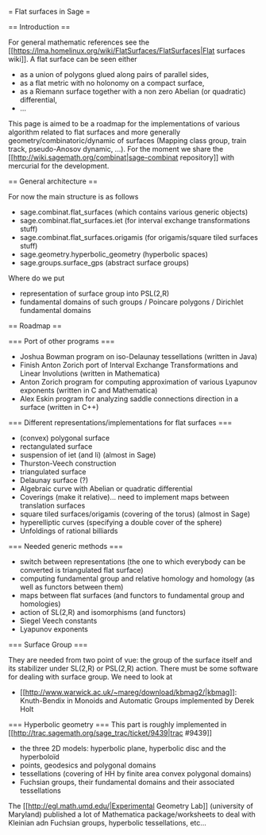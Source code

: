 = Flat surfaces in Sage =

== Introduction ==

For general mathematic references see the [[https://lma.homelinux.org/wiki/FlatSurfaces/FlatSurfaces|Flat surfaces wiki]]. A flat surface can be seen either
 * as a union of polygons glued along pairs of parallel sides,
 * as a flat metric with no holonomy on a compact surface,
 * as a Riemann surface together with a non zero Abelian (or quadratic) differential, 
 * ...

This page is aimed to be a roadmap for the implementations of various algorithm related to flat surfaces and more generally geometry/combinatoric/dynamic of surfaces (Mapping class group, train track, pseudo-Anosov dynamic, ...). For the moment we share the [[http://wiki.sagemath.org/combinat|sage-combinat repository]] with mercurial for the development.

== General architecture ==

For now the main structure is as follows

 * sage.combinat.flat_surfaces (which contains various generic objects)
 * sage.combinat.flat_surfaces.iet (for interval exchange transformations stuff)
 * sage.combinat.flat_surfaces.origamis (for origamis/square tiled surfaces stuff)
 * sage.geometry.hyperbolic_geometry (hyperbolic spaces)
 * sage.groups.surface_gps (abstract surface groups)

Where do we put

 * representation of surface group into PSL(2,R)
 * fundamental domains of such groups / Poincare polygons / Dirichlet fundamental domains

== Roadmap ==

=== Port of other programs ===
 * Joshua Bowman program on iso-Delaunay tessellations (written in Java)
 * Finish Anton Zorich port of Interval Exchange Transformations and Linear Involutions (written in Mathematica)
 * Anton Zorich program for computing approximation of various Lyapunov exponents (written in C and Mathematica)
 * Alex Eskin program for analyzing saddle connections direction in a surface (written in C++)

=== Different representations/implementations for flat surfaces ===
 * (convex) polygonal surface
  * rectangulated surface
   * suspension of iet (and li) (almost in Sage)
   * Thurston-Veech construction
  * triangulated surface
   * Delaunay surface (?)
 * Algebraic curve with Abelian or quadratic differential
 * Coverings (make it relative)... need to implement maps between translation surfaces
  * square tiled surfaces/origamis (covering of the torus) (almost in Sage)
  * hyperelliptic curves (specifying a double cover of the sphere)
 * Unfoldings of rational billiards

=== Needed generic methods ===
 * switch between representations (the one to which everybody can be converted is triangulated flat surface)
 * computing fundamental group and relative homology and homology (as well as functors between them)
 * maps between flat surfaces (and functors to fundamental group and homologies)
 * action of SL(2,R) and isomorphisms (and functors)
 * Siegel Veech constants
 * Lyapunov exponents

=== Surface Group ===

They are needed from two point of vue: the group of the surface itself and its stabilizer under SL(2,R) or PSL(2,R) action. There must be some software for dealing with surface group. We need to look at

 * [[http://www.warwick.ac.uk/~mareg/download/kbmag2/|kbmag]]: Knuth-Bendix in Monoids and Automatic Groups implemented by Derek Holt

=== Hyperbolic geometry ===
This part is roughly implemented in [[http://trac.sagemath.org/sage_trac/ticket/9439|trac #9439]]
 * the three 2D models: hyperbolic plane, hyperbolic disc and the hyperboloïd
 * points, geodesics and polygonal domains
 * tessellations (covering of HH by finite area convex polygonal domains)
 * Fuchsian groups, their fundamental domains and their associated tessellations

The [[http://egl.math.umd.edu/|Experimental Geometry Lab]] (university of Maryland) published a lot of Mathematica package/worksheets to deal with Kleinian adn Fuchsian groups, hyperbolic tessellations, etc...
